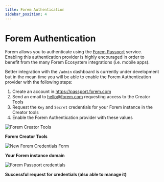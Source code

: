 ```yaml
---
title: Forem Authentication
sidebar_position: 4
---
```


# Forem Authentication

Forem allows you to authenticate using the [Forem Passport](https://passport.forem.com) service. Enabling this authentication provider is highly encouraged in order to benefit from the many Forem Ecosystem integrations (i.e. mobile apps).

Better integration with the `/admin` dashboard is currently under development but in the mean time you will be able to enable the Forem Authentication provider with the following steps:

1. Create an account in https://passport.forem.com
2. Send an email to [hello@forem.com](mailto:hello+passport@forem.com) requesting access to the Creator Tools
3. Request the `Key` and `Secret` credentials for your Forem instance in the Creator tools
4. Enable the Forem Authentication provider with these values


![Forem Creator Tools](https://user-images.githubusercontent.com/6045239/139337919-348a7c1d-e1ab-4ab9-a1c6-492ec475cfa0.png)

**Forem Creator Tools**

![New Forem Credentials Form](https://user-images.githubusercontent.com/6045239/139337938-8b465cb0-d7d4-4a8a-bfd9-284bff5e00fb.png)

**Your Forem instance domain**

![Forem Passport credentials](https://user-images.githubusercontent.com/6045239/139337944-79b46cd3-642a-4315-8c65-a5c9e2584bc9.png)

**Successful request for credentials (also able to manage it)**
